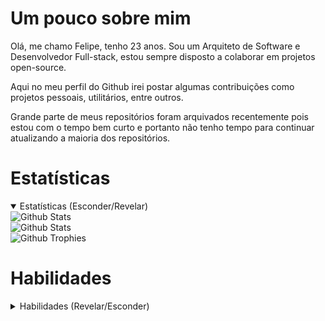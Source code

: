 # Um pouco sobre mim
Olá, me chamo Felipe, tenho 23 anos. Sou um Arquiteto de Software e Desenvolvedor Full-stack, estou sempre disposto a colaborar em projetos open-source.

Aqui no meu perfil do Github irei postar algumas contribuições como projetos pessoais, utilitários, entre outros.

Grande parte de meus repositórios foram arquivados recentemente pois estou com o tempo bem curto e portanto não tenho tempo para continuar atualizando a maioria dos repositórios.


# Estatísticas
<details style="user-select:none;" open>
  <summary open>Estatísticas (Esconder/Revelar)</summary>
  <img src="https://github-readme-stats.vercel.app/api?username=LESS14&theme=dark" alt="Github Stats"><br/>
  <img src="https://github-readme-stats.vercel.app/api/top-langs/?username=LESS14&theme=dark&langs_count=8&layout=compact&exclude_repo=QR-code-generator&hide=js,html,vue,pawn,css" alt="Github Stats"><br/>
  <img src="https://github-profile-trophy.vercel.app/?username=LESS14&theme=onedark&rank=SECRET,SSS,SS,S,AAA,AA,A&row=1&column=2" alt="Github Trophies">
</details>

# Habilidades
<details>
<summary>Habilidades (Revelar/Esconder)</summary>
<img src="https://skillicons.dev/icons?i=c,cpp,html,css,js,ts,nextjs,php,nodejs,mongo,mysql,tailwind,arduino,bootstrap,fortran,kotlin,vite,react,cs,java,r,wordpress,angular,python,docker,go,svelte,firebase,styledcomponents,swift" alt="Habilidades">
</details>


